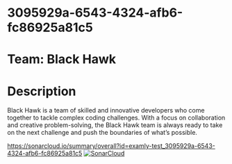 # 3095929a-6543-4324-afb6-fc86925a81c5
# Team: Black Hawk
# Description
Black Hawk is a team of skilled and innovative developers who come together to tackle complex coding challenges. With a focus on collaboration and creative problem-solving, the Black Hawk team is always ready to take on the next challenge and push the boundaries of what’s possible.


https://sonarcloud.io/summary/overall?id=examly-test_3095929a-6543-4324-afb6-fc86925a81c5
[![SonarCloud](https://sonarcloud.io/images/project_badges/sonarcloud-black.svg)](https://sonarcloud.io/summary/new_code?id=iamneo-production_3095929a-6543-4324-afb6-fc86925a81c5)
